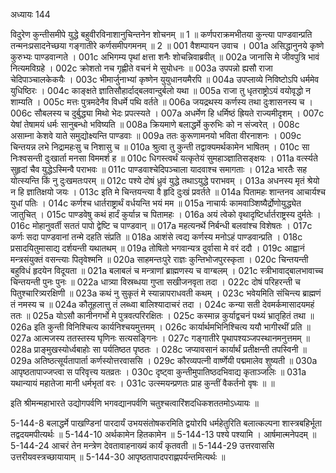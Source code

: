 अध्यायः 144

विदुरेण कुन्तीसमीपे युद्धे बहुवीरविनाशानुचिन्तनेन शोचनम् ॥ 1 ॥ कर्णपराक्रमभीतया कुन्त्या पाण्डवान्प्रति तन्मनःप्रसादनेच्छया गङ्गातीरे कर्णसमीपगमनम् ॥ 2 ॥
001  	वैशम्पायन उवाच ।
001a	असिद्धानुनये कृष्णे कुरुभ्यः पाण्डवान्गते ।
001c	अभिगम्य पृथां क्षत्ता शनैः शोचन्निवाब्रवीत् ॥
002a	जानासि मे जीवपुत्रि भावं नित्यमविग्रहे ।
002c	क्रोशतो नच गृह्णीते वचनं मे सुयोधनः ॥
003a	उपपन्नो ह्यसौ राजा चेदिपाञ्चालकेकयैः ।
003c	भीमार्जुनाभ्यां कृष्णेन युयुधानयमैरपि ॥
004a	उपप्लाव्ये निविष्टोऽपि धर्ममेव युधिष्ठिरः ।
004c	काङ्क्षते ज्ञातिसौहार्दाद्बलवान्दुर्बलो यथा ॥
005a	राजा तु धृतराष्ट्रोऽयं वयोवृद्धो न शाम्यति ।
005c	मत्तः पुत्रमदेनैव विधर्मे पथि वर्तते ॥ 
006a	जयद्रथस्य कर्णस्य तथा दुःशासनस्य च ।
006c	सौबलस्य च दुर्बुद्ध्या मिथो भेदः प्रपत्स्यते ।
007a	अधर्मेण हि धर्मिष्ठं ह्रियते राज्यमीदृशम् ।
007c	येषां तेषामयं धर्मः सानुबन्धो भविष्यति ॥
008a	क्रियमाणे बलाद्धर्मे कुरुभिः को न संज्वरेत् ।
008c	असाम्ना केशवे याते समुद्योक्ष्यन्ति पाण्डवाः ॥
009a	ततः कुरूणामनयो भविता वीरनाशनः ।
009c	चिन्तयन्न लभे निद्रामहःसु च निशासु च ॥
010a	श्रुत्वा तु कुन्ती तद्वाक्यमर्थकामेन भाषितम् ।
010c	सा निःश्वसन्ती दुःखार्ता मनसा विममर्श ह ॥
010c	धिगस्त्वर्थं यत्कृतेयं सुमहाञ्ज्ञातिसङ्क्षयः ।
011a	वर्त्स्यते सुहृदां चैव युद्धेऽस्मिन्वै पराभवः ॥
011c	पाण्डवाश्चेदिपञ्चाला यादवाश्च समागताः ।
012a	भारतैः सह योत्स्यन्ति किं नु दुःखमतःपरम् ॥
012c	पश्ये दोषं ध्रुवं युद्धे तथाऽयुद्धे पराभवम् ।
013a	अधनस्य मृतं श्रेयो न हि ज्ञातिक्षयो जयः ।
013c	इति मे चिन्तयन्त्या वै हृदि दुःखं प्रवर्तते ॥
014a	पितामहः शान्तनव आचार्यश्च युधां पतिः ।
014c	कर्णश्च धार्तराष्ट्रार्थं वर्धयन्ति भयं मम ॥
015a	नाचार्यः कामवाञ्शिष्यैर्द्रोणोयुद्ध्येत जातुचित् ।
015c	पाण्डवेषु कथं हार्दं कुर्यान्न च पितामहः ।
016a	अयं त्वेको वृथादृष्टिर्धार्तराष्ट्रस्य दुर्मतेः ।
016c	मोहानुवर्ती सततं पापो द्वेष्टि च पाण्डवान् ॥
017a	महत्यनर्थे निर्बन्धी बलवांश्च विशेषतः ।
017c	कर्णः सदा पाण्डवानां तन्मे दहति संप्रति ॥
018a	आशंसे त्वद्य कर्णस्य मनोऽहं पाण्डवान्प्रति ।
018c	प्रसादयितुमासाद्य दर्शयन्ती यथातथम् ॥
019a	तोषितो भगवान्यत्र दुर्वासा मे वरं ददौ ।
019c	आह्वानं मन्त्रसंयुक्तं वसन्त्याः पितृवेश्मनि ॥
020a	साहमन्तःपुरे राज्ञः कुन्तिभोजपुरस्कृता ।
020c	चिन्तयन्ती बहुविधं हृदयेन विदूयता ॥
021a	बलाबलं च मन्त्राणां ब्राह्मणस्य च वाग्बलम् ।
021c	स्त्रीभावाद्बालभावाच्च चिन्तयन्ती पुनः पुनः ॥
022a	धात्र्या विस्रब्धया गुप्ता सखीजनवृता तदा ।
022c	दोषं परिहरन्ती च पितुश्चारित्र्यरक्षिणी ॥
023a	कथं नु सुकृतं मे स्यान्नापराधवती कथम् ।
023c	भवेयमिति संचिन्त्य ब्राह्मणं तं नमस्य च ॥
024a	कौतूहलात्तु तं लब्ध्वा बालिश्यादाचरं तदा ।
024c	कन्या सती देवमर्कमासादयमहं ततः ॥
025a	योऽसौ कानीनगर्भो मे पुत्रवत्परिरक्षितः ।
025c	कस्मान्न कुर्याद्वचनं पथ्यं भ्रातृहितं तथा ॥
026a	इति कुन्ती विनिश्चित्य कार्यनिश्चयमुत्तमम् ।
026c	कार्यार्थमभिनिश्चित्य ययौ भागीरथीं प्रति ॥
027a	आत्मजस्य ततस्तस्य घृणिनः सत्यसङ्गिनः ।
027c	गङ्गातीरे पृथापश्यञ्जपस्थानमनुत्तमम् ॥
028a	प्राङ्मुखस्योर्ध्वबाहोः सा पर्यतिष्ठत पृष्ठतः ।
028c	जप्यावसानं कार्यार्थं प्रतीक्षन्ती तपस्विनी ॥
029a	अतिष्ठत्सूर्यतापार्ता कर्णस्योत्तरवाससि ।
029c	कौरव्यपत्नी वार्ष्णेयी पद्ममालेव शुष्यती ॥
030a	आपृष्ठतापाज्जप्त्वा स परिवृत्त्य यतव्रतः ।
030c	दृष्ट्वा कुन्तीमुपातिष्ठदभिवाद्य कृताञ्जलिः ॥
031a	यथान्यायं महातेजा मानी धर्मभृतां वरः ।
031c	उत्स्मयन्प्रणतः प्राह कुन्तीं वैकर्तनो वृषः ॥ ॥

इति श्रीमन्महाभारते उद्योगपर्वणि भगवद्यानपर्वणि चतुश्चत्वारिंशदधिकशततमोऽध्यायः ॥

5-144-8 बलाद्धर्मे पाखण्डिनां पारदार्यं उभयसंतोषकरमिति द्वयोरपि धर्महेतुरिति बलात्कल्पना शास्त्रबहिर्भूता तद्वदयमपीत्यर्थः ॥ 5-144-10 अर्थकामेन हितकामेन ॥ 5-144-13 पश्ये पश्यामि । आर्षमात्मनेपदम् ॥ 5-144-24 आचरं तेन मन्त्रेण देवतावाहनाख्यं कार्यं कृतवती ॥ 5-144-29 उत्तरवाससि उत्तरीयवस्त्रच्छायायाम् ॥ 5-144-30 आपृष्ठतापादपराह्णपर्यन्तमित्यर्थः ॥
